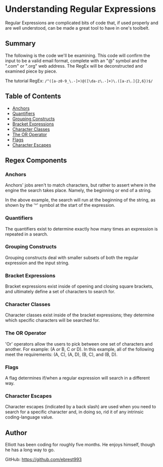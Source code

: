 # Understanding Regular Expressions

Regular Expressions are complicated bits of code that, if used properly and are well understood, can be made a great tool to have in one's toolbelt.

## Summary

The following is the code we'll be examining. This code will confirm the input to be a valid email format, complete with an "@" symbol and the ".com" or ".org" web address. The RegEx will be deconstructed and examined piece by piece.

The tutorial RegEx:
`/^([a-z0-9_\.-]+)@([\da-z\.-]+)\.([a-z\.]{2,6})$/`

## Table of Contents

- [Anchors](#anchors)
- [Quantifiers](#quantifiers)
- [Grouping Constructs](#grouping-constructs)
- [Bracket Expressions](#bracket-expressions)
- [Character Classes](#character-classes)
- [The OR Operator](#the-or-operator)
- [Flags](#flags)
- [Character Escapes](#character-escapes)

## Regex Components

### Anchors

Anchors' jobs aren't to match characters, but rather to assert where in the engine the search takes place. Namely, the beginning or end of a string.

In the above example, the search will run at the beginning of the string, as shown by the '^' symbol at the start of the expression.

### Quantifiers

The quantifiers exist to determine exactly how many times an expression is repeated in a search.

### Grouping Constructs

Grouping constructs deal with smaller subsets of both the regular expression and the input string.

### Bracket Expressions

Bracket expressions exist inside of opening and closing square brackets, and ultimately define a set of characters to search for.

### Character Classes

Character classes exist inside of the bracket expressions; they determine which specific characters will be searched for.

### The OR Operator

'Or' operators allow the users to pick between one set of characters and another. For example: (A *or* B, C *or* D). In this example, all of the following meet the requirements: (A, C), (A, D), (B, C), and (B, D).

### Flags

A flag determines if/when a regular expression will search in a different way.

### Character Escapes

Character escapes (indicated by a back slash) are used when you need to search for a specific character and, in doing so, rid it of any intrinsic coding-language value.

## Author

Elliott has been coding for roughly five months. He enjoys himself, though he has a long way to go.

GitHub: https://github.com/ebrest993